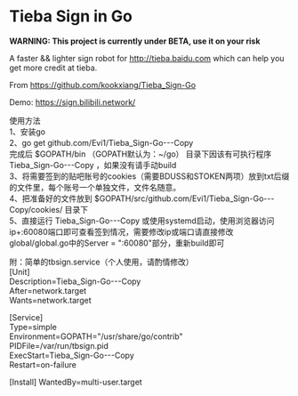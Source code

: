 # Tieba Sign in Go

**WARNING: This project is currently under BETA, use it on your risk**

A faster && lighter sign robot for http://tieba.baidu.com which can help you get more credit at tieba.  

From https://github.com/kookxiang/Tieba_Sign-Go

Demo:
https://sign.bilibili.network/

使用方法  
1、安装go  
2、go get github.com/Evi1/Tieba_Sign-Go---Copy  
完成后 $GOPATH/bin （GOPATH默认为：~/go） 目录下因该有可执行程序 Tieba_Sign-Go---Copy ，如果没有请手动build  
3、将需要签到的贴吧账号的cookies（需要BDUSS和STOKEN两项）放到txt后缀的文件里，每个账号一个单独文件，文件名随意。  
4、把准备好的文件放到 $GOPATH/src/github.com/Evi1/Tieba_Sign-Go---Copy/cookies/ 目录下  
5、直接运行 Tieba_Sign-Go---Copy 或使用systemd启动，使用浏览器访问ip+:60080端口即可查看签到情况，需要修改ip或端口请直接修改global/global.go中的Server = ":60080"部分，重新build即可  

附：简单的tbsign.service（个人使用，请酌情修改）  
[Unit]  
Description=Tieba_Sign-Go---Copy  
After=network.target  
Wants=network.target  

[Service]  
Type=simple  
Environment=GOPATH="/usr/share/go/contrib"  
PIDFile=/var/run/tbsign.pid  
ExecStart=Tieba_Sign-Go---Copy  
Restart=on-failure  

[Install]
WantedBy=multi-user.target  
